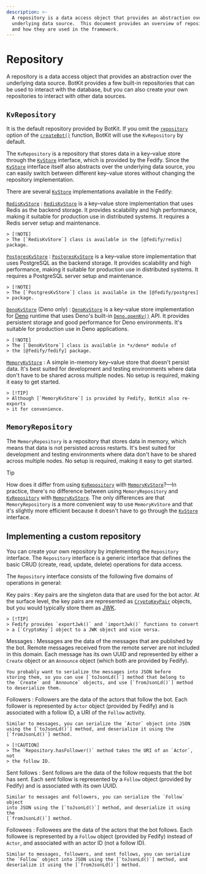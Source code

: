 ```yaml
---
description: >-
  A repository is a data access object that provides an abstraction over the
  underlying data source.  This document provides an overview of repositories
  and how they are used in the framework.
---
```


Repository
==========

A repository is a data access object that provides an abstraction over the
underlying data source.  BotKit provides a few built-in repositories that
can be used to interact with the database, but you can also create your own
repositories to interact with other data sources.


`KvRepository`
--------------

It is the default repository provided by BotKit.  If you omit the
[`repository`](./bot.md#createbotoptions-repository) option of
the [`createBot()`](./bot.md#instantiation) function, BotKit will use
the `KvRepository` by default.

The `KvRepository` is a repository that stores data in a key–value store
through the [`KvStore`] interface, which is provided by the Fedify.
Since the [`KvStore`] interface itself also abstracts over the underlying
data source, you can easily switch between different key–value stores
without changing the repository implementation.

There are several [`KvStore`] implementations available in the Fedify:

[`RedisKvStore`]
:   [`RedisKvStore`] is a key–value store implementation that uses Redis as
    the backend storage.  It provides scalability and high performance, making
    it suitable for production use in distributed systems.  It requires
    a Redis server setup and maintenance.

    > [!NOTE]
    > The [`RedisKvStore`] class is available in the [@fedify/redis] package.

[`PostgresKvStore`]
:   [`PostgresKvStore`] is a key–value store implementation that uses
    PostgreSQL as the backend storage.  It provides scalability and high
    performance, making it suitable for production use in distributed systems.
    It requires a PostgreSQL server setup and maintenance.

    > [!NOTE]
    > The [`PostgresKvStore`] class is available in the [@fedify/postgres]
    > package.

[`DenoKvStore`] (Deno only)
:   [`DenoKvStore`] is a key–value store implementation for [Deno] runtime
    that uses Deno's built-in [`Deno.openKv()`] API.  It provides persistent
    storage and good performance for Deno environments.  It's suitable for
    production use in Deno applications.

    > [!NOTE]
    > The [`DenoKvStore`] class is available in *x/deno* module of
    > the [@fedify/fedify] package.

[`MemoryKvStore`]
:   A simple in-memory key–value store that doesn't persist data.  It's
    best suited for development and testing environments where data don't
    have to be shared across multiple nodes.  No setup is required, making
    it easy to get started.

    > [!TIP]
    > Although [`MemoryKvStore`] is provided by Fedify, BotKit also re-exports
    > it for convenience.

[`KvStore`]: https://fedify.dev/manual/kv
[`RedisKvStore`]: https://fedify.dev/manual/kv#rediskvstore
[@fedify/redis]: https://github.com/fedify-dev/redis
[`PostgresKvStore`]: https://fedify.dev/manual/kv#postgreskvstore
[@fedify/postgres]: https://github.com/fedify-dev/postgres
[`DenoKvStore`]: https://fedify.dev/manual/kv#denokvstore-deno-only
[Deno]: https://deno.com/
[`Deno.openKv()`]: https://docs.deno.com/api/deno/~/Deno.openKv
[@fedify/fedify]: https://fedify.dev/
[`MemoryKvStore`]: https://fedify.dev/manual/kv#memorykvstore


`MemoryRepository`
------------------

The `MemoryRepository` is a repository that stores data in memory, which means
that data is not persisted across restarts.  It's best suited for development
and testing environments where data don't have to be shared across multiple
nodes. No setup is required, making it easy to get started.

> [!TIP]
> How does it differ from using [`KvRepository`](#kvrepository) with
> [`MemoryKvStore`]?—In practice, there's no difference between using
> `MemoryRepository` and [`KvRepository`](#kvrepository) with
> [`MemoryKvStore`].  The only differences are that `MemoryRepository` is
> a more convenient way to use `MemoryKvStore` and that it's slightly more
> efficient because it doesn't have to go through the [`KvStore`] interface.


Implementing a custom repository
--------------------------------

You can create your own repository by implementing the `Repository` interface.
The `Repository` interface is a generic interface that defines the basic
CRUD (create, read, update, delete) operations for data access.

The `Repository` interface consists of the following five domains of operations
in general:

Key pairs
:   Key pairs are the singleton data that are used for the bot actor.
    At the surface level, the key pairs are represented as [`CryptoKeyPair`]
    objects, but you would typically store them as [JWK].

    > [!TIP]
    > Fedify provides `exportJwk()` and `importJwk()` functions to convert
    > a [`CryptoKey`] object to a JWK object and vice versa.

Messages
:   Messages are the data of the messages that are published by the bot.
    Remote messages received from the remote server are not included in this
    domain.  Each message has its own UUID and represented by either
    a `Create` object or an `Announce` object (which both are provided by
    Fedify).
    
    You probably want to serialize the messages into JSON before
    storing them, so you can use [`toJsonLd()`] method that belong to
    the `Create` and `Announce` objects, and use [`fromJsonLd()`] method
    to deserialize them.

Followers
:   Followers are the data of the actors that follow the bot.  Each follower
    is represented by `Actor` object (provided by Fedify) and is associated
    with a follow ID, a URI of the `Follow` activity.

    Similar to messages, you can serialize the `Actor` object into JSON
    using the [`toJsonLd()`] method, and deserialize it using the
    [`fromJsonLd()`] method.

    > [!CAUTION]
    > The `Repository.hasFollower()` method takes the URI of an `Actor`, not
    > the follow ID.

Sent follows
:   Sent follows are the data of the follow requests that the bot has sent.
    Each sent follow is represented by a `Follow` object (provided by Fedify)
    and is associated with its own UUID.

    Similar to messages and followers, you can serialize the `Follow` object
    into JSON using the [`toJsonLd()`] method, and deserialize it using the
    [`fromJsonLd()`] method.

Followees
:   Followees are the data of the actors that the bot follows.  Each followee
    is represented by a `Follow` object (provided by Fedify) instead of `Actor`,
    and associated with an actor ID (not a follow ID).

    Similar to messages, followers, and sent follows, you can serialize
    the `Follow` object into JSON using the [`toJsonLd()`] method, and
    deserialize it using the [`fromJsonLd()`] method.

[`CryptoKeyPair`]: https://developer.mozilla.org/en-US/docs/Web/API/CryptoKeyPair
[JWK]: https://datatracker.ietf.org/doc/html/rfc7517
[`CryptoKey`]: https://developer.mozilla.org/en-US/docs/Web/API/CryptoKey
[`toJsonLd()`]: https://fedify.dev/manual/vocab#json-ld
[`fromJsonLd()`]: https://fedify.dev/manual/vocab#json-ld

